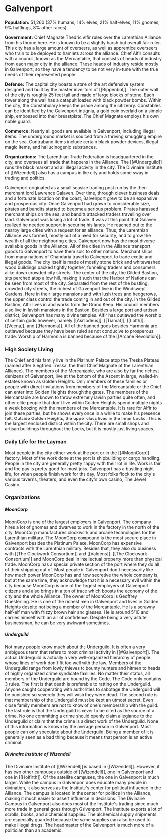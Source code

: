 # Galvenport
**Population:** 51,260 (37% humans, 14% elves, 21% half-elves, 11% gnomes, 9% halflings, 8% other races)

**Government:** Chief Magnate Thedric Alfir rules over the Larenthian Alliance from his throne here. He is known to be a slightly harsh but overall fair ruler. This city has a large amount of overseers, as well as apprentice overseers who train to be deployed to hamlets across the alliance. Chief Alfir consults with a council, known as the Mercantable, that consists of heads of industry from each major city in the alliance. These heads of industry reside mostly in Galvenport, so they have a tendency to be not very in-tune with the true needs of their represented people.

**Defense:** The capital city boasts a state of the art defensive system designed and built by the master inventors of [[Bippenbol]]. The outer wall of the city is roughly 25 feet tall and made of large blocks of stone. Each tower along the wall has a catapult loaded with black powder bombs. Within the city, the Constabulary keeps the peace among the citizenry. Constables can be identified by the Galvenport insignia, a gold coin overlaid on a simple ship, embossed into their breastplate. The Chief Magnate employs his own noble guard.

**Commerce:** Nearly all goods are available in Galvenport, including illegal items. The underground market is sourced from a thriving smuggling empire on the sea. Contraband items include certain black powder devices, illegal magic items, and hallucinogenic substances.

**Organizations:** The Larenthian Trade Federation is headquartered in the city, and oversees all trade that happens in the Alliance. The [[#Underguild]] runs the black market and all illegal activity in the city. The Divinaire Institute of [[Wizendell]] also has a campus in the city and holds some sway in trading and politics.

Galvenport originated as a small seaside trading post run by the then merchant lord Lawrence Galaven. Over time, through clever business deals and a fortunate location on the coast, Galvenport grew to be an expansive and prosperous city. Once Galvenport had grown to considerable size, pirates and bandits started to become a serious problem. Pirates harassed merchant ships on the sea, and bandits attacked traders travelling over land. Galvenport was losing a lot of trade. It was at this point that Galaven realized he needed support in securing his lands. He reached out to the nearby large cities with a request for an alliance. Thus, the Larenthian Alliance was formed, mostly out of a need for security, and to grow the wealth of all the neighboring cities.
Galvenport now has the most diverse available goods in the Alliance. All of the cities in the Alliance transport goods to Galvenport to have them sold to other nations. Merchant ships from many nations of Chandaria travel to Galvenport to trade exotic and illegal goods.
The city itself is made of mostly stone brick and whitewashed wood buildings packed tightly together, funneling traders and consumers alike down crowded city streets. The center of the city, the Gilded Bastion, sits perched atop a low hill, making it such that the Harbor of Nations can be seen from most of the city. Separated from the rest of the bustling, crowded city streets, the richest of Galvenport live in the Windswept Gardens. Here in their large mansions and with lush trees and hedgerows, the upper class control the trade coming in and out of the city. In the Gilded Bastion, Alfir lives in and works from the Grand Keep. His council members also live in lavish mansions in the Bastion.
Besides a large port and artisan district, Galvenport has many divine temples. Alfir has outlawed the worship of certain gods however, namely [[Asmodeus]], [[Tiamat]], [[Lolth]], [[Vecna]], and [[Harmonia]]. All of the banned gods besides Harmonia are outlawed because they have been ruled as not conducive to prosperous trade. Worship of Harmonia is banned because of the [[Arcane Revolution]].
### High Society Living
The Chief and his family live in the Platinum Palace atop the Treska Plateau (named after Siegfried Treska, the third Chief Magnate of the Larenthian Alliance). The members of the Mercantable, who are also by far the richest denizens of Galvenport, live at the bottom of the Ascent in large, walled-in estates known as Golden Heights. Only members of these families or people with direct invitations from members of the Mercantable or the Chief can enter into Golden Heights through the gates. The members of the Mercantable are known to throw extremely lavish parties quite often, and other elite people that don't live within Golden Heights spend multiple nights a week boozing with the members of the Mercantable. It is rare for Alfir to join these parties, but he shows every once in a while to make his presence felt.
Outside Golden Heights, the upper class lives in the Inner Locks. This is the largest enclosed district within the city. There are small shops and artisan buildings throughout the Locks, but it is mostly just living spaces.

### Daily Life for the Layman
Most people in the city either work at the port or in the [[#MoonCorp]]  factory. Most of the work done at the port is shipbuilding or cargo handling. People in the city are generally pretty happy with their lot in life. Work is fair and the pay is pretty good for most jobs. Galvenport has a bustling night life, for when people finish work for the day. Most folks flock to the city's various taverns, theaters, and even the city's own casino, The Jewel Casino.

### Organizations
##### MoonCorp
MoonCorp is one of the largest employers in Galvenport. The company hires a lot of gnomes and dwarves to work in the factory in the north of the city. MoonCorp manufactures clockwork and arcane technologies for the Larenthian military. The MoonCorp compound is the most secure place in Galvenport besides the Platinum Palace.
MoonCorp has expensive contracts with the Larenthian military. Besides that, they also do business with [[The Clockwork Consortium]] and [[Valdens]]. [[The Clockwork Consortium]] and MoonCorp deal in intellectual property more than physical trade. MoonCorp has a special private section of the port where they do all of their shipping out of.
Most people in Galvenport don't necessarily like how much power MoonCorp has and how secretive the whole company is, but at the same time, they acknowledge that it is a necessary evil within the city because MoonCorp is one of the largest employers of Galvenport citizens and also brings in a ton of trade which boosts the economy of the city and the whole Alliance.
The owner of MoonCorp is Geoffrey Ouesterling. He is one of the richest men in Galvenport and lives in Golden Heights despite not being a member of the Mercantable. He is a scrawny half-elf man with frizzy brown hair and glasses. He is around 5'10 and carries himself with an air of confidence. Despite being a very astute businessman, he can be very awkward sometimes.

##### Underguild
Not many people know much about the Underguild. It is often a very ambiguous term that refers to most criminal activity in [[#Galvenport]]. The actual Underguild is actually a very well-organized hierarchy of people whose lines of work don't fit too well with the law. Members of the Underguild  range from lowly thieves to bounty hunters and hitmen to heads of highly organized crime syndicate families. No matter their status, all members of the Underguild are bound by the Code. The Code only contains 3 rules. The first is that death is preferable to ratting on the Underguild. Anyone caught cooperating with authorities to sabotage the Underguild will be punished so severely they will wish they were dead. The second rule is that membership of the Underguild must be kept an utmost secret. Even close family members are not to know of one's membership with the guild. The last rule is that the Underguild is never to be cited as the source of a crime. No one committing a crime should openly claim allegiance to the Underguild or claim that the crime is a direct work of the Underguild.
None of this information is known by the average person in Galvenport. Most people can only speculate about the Underguild. Being a member of it is generally seen as a bad thing because it means that person is an active criminal. 

##### Divinaire Institute of Wizendell
The Divinaire Institute of [[Wizendell]] is based in [[Wizendell]]. However, it has two other campuses outside of [[Wizendell]], one in Galvenport and one in [[Holfirth]]. Of the satellite campuses, the one in Galvenport is much larger. While the campus in Galvenport does educate many people in divination, it also serves as the Institute's center for political influence in the Alliance. The campus is located in the center for politics in the Alliance, making it much easier to assert influence in decisions.
The Divinaire Campus in Galvenport also does most of the Institute's trading since much more trade in general goes through Galvenport. The Institute exports a lot of scrolls, books, and alchemical supplies. The alchemical supply shipments are especially guarded because the same supplies can also be used to make illegal drugs.
The headmaster of the Galvenport is much more of a politician than an academic. 